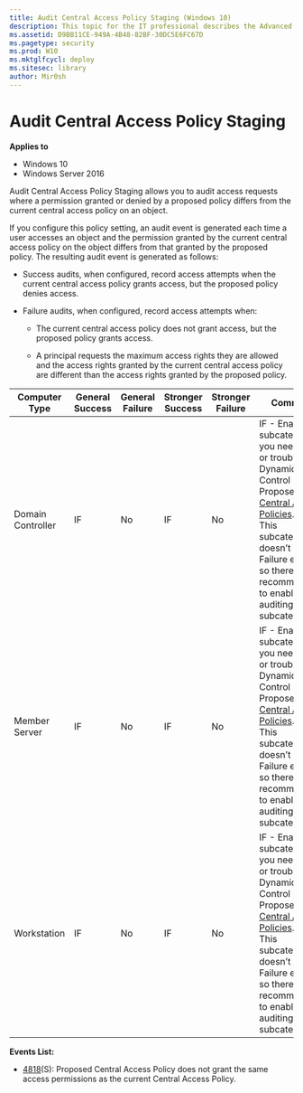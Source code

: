 ```yaml
---
title: Audit Central Access Policy Staging (Windows 10)
description: This topic for the IT professional describes the Advanced Security Audit policy setting, Audit Central Access Policy Staging, which determines permissions on a Central Access Policy.
ms.assetid: D9BB11CE-949A-4B48-82BF-30DC5E6FC67D
ms.pagetype: security
ms.prod: W10
ms.mktglfcycl: deploy
ms.sitesec: library
author: Mir0sh
---
```


# Audit Central Access Policy Staging

**Applies to**
-   Windows 10
-   Windows Server 2016


Audit Central Access Policy Staging allows you to audit access requests where a permission granted or denied by a proposed policy differs from the current central access policy on an object.

If you configure this policy setting, an audit event is generated each time a user accesses an object and the permission granted by the current central access policy on the object differs from that granted by the proposed policy. The resulting audit event is generated as follows:

-   Success audits, when configured, record access attempts when the current central access policy grants access, but the proposed policy denies access.

-   Failure audits, when configured, record access attempts when:

    -   The current central access policy does not grant access, but the proposed policy grants access.

    -   A principal requests the maximum access rights they are allowed and the access rights granted by the current central access policy are different than the access rights granted by the proposed policy.

| Computer Type     | General Success | General Failure | Stronger Success | Stronger Failure | Comments                                                                                                                                                                                                                                                                                                                     |
|-------------------|-----------------|-----------------|------------------|------------------|------------------------------------------------------------------------------------------------------------------------------------------------------------------------------------------------------------------------------------------------------------------------------------------------------------------------------|
| Domain Controller | IF              | No              | IF               | No               | IF - Enable this subcategory if you need to test or troubleshoot Dynamic Access Control Proposed [Central Access Policies](https://technet.microsoft.com/en-us/library/hh831425.aspx).<br>This subcategory doesn’t have Failure events, so there is no recommendation to enable Failure auditing for this subcategory. |
| Member Server     | IF              | No              | IF               | No               | IF - Enable this subcategory if you need to test or troubleshoot Dynamic Access Control Proposed [Central Access Policies](https://technet.microsoft.com/en-us/library/hh831425.aspx).<br>This subcategory doesn’t have Failure events, so there is no recommendation to enable Failure auditing for this subcategory. |
| Workstation       | IF              | No              | IF               | No               | IF - Enable this subcategory if you need to test or troubleshoot Dynamic Access Control Proposed [Central Access Policies](https://technet.microsoft.com/en-us/library/hh831425.aspx).<br>This subcategory doesn’t have Failure events, so there is no recommendation to enable Failure auditing for this subcategory. |

**Events List:**

-   [4818](event-4818.md)(S): Proposed Central Access Policy does not grant the same access permissions as the current Central Access Policy.


